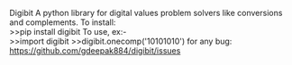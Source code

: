 Digibit
A python library for digital values problem solvers like conversions and complements.
To install:   
                >>pip install digibit
To use, ex:-  
                >>import digibit
                >>digibit.onecomp('10101010')
for any bug:
                     https://github.com/gdeepak884/digibit/issues




